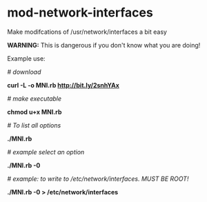 # mod-network-interfaces

Make modifcations of /usr/network/interfaces a bit easy

**WARNING:** This is dangerous if you don't know what you are doing!

Example use: 

*# download*

**curl -L -o MNI.rb http://bit.ly/2snhYAx**

*# make executable*

**chmod u+x MNI.rb**

*# To list all options*

**./MNI.rb**

*# example select an option*

**./MNI.rb -0**

*# example: to write to /etc/network/interfaces. MUST BE ROOT!*

**./MNI.rb -0 > /etc/network/interfaces**
